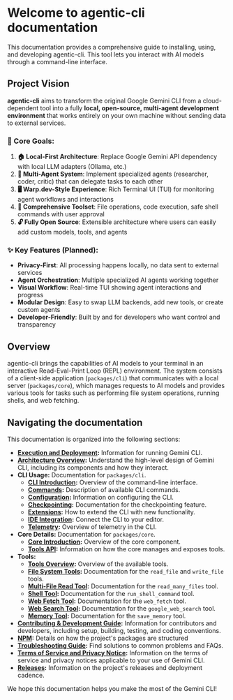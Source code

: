 # Welcome to agentic-cli documentation

This documentation provides a comprehensive guide to installing, using, and developing agentic-cli. This tool lets you interact with AI models through a command-line interface.

## Project Vision

**agentic-cli** aims to transform the original Google Gemini CLI from a cloud-dependent tool into a fully **local, open-source, multi-agent development environment** that works entirely on your own machine without sending data to external services.

### 🎯 Core Goals:

1. **🏠 Local-First Architecture**: Replace Google Gemini API dependency with local LLM adapters (Ollama, etc.)
2. **🤖 Multi-Agent System**: Implement specialized agents (researcher, coder, critic) that can delegate tasks to each other
3. **🖥️ Warp.dev-Style Experience**: Rich Terminal UI (TUI) for monitoring agent workflows and interactions
4. **🔧 Comprehensive Toolset**: File operations, code execution, safe shell commands with user approval
5. **🔓 Fully Open Source**: Extensible architecture where users can easily add custom models, tools, and agents

### ✨ Key Features (Planned):
- **Privacy-First**: All processing happens locally, no data sent to external services
- **Agent Orchestration**: Multiple specialized AI agents working together
- **Visual Workflow**: Real-time TUI showing agent interactions and progress
- **Modular Design**: Easy to swap LLM backends, add new tools, or create custom agents
- **Developer-Friendly**: Built by and for developers who want control and transparency

## Overview

agentic-cli brings the capabilities of AI models to your terminal in an interactive Read-Eval-Print Loop (REPL) environment. The system consists of a client-side application (`packages/cli`) that communicates with a local server (`packages/core`), which manages requests to AI models and provides various tools for tasks such as performing file system operations, running shells, and web fetching.

## Navigating the documentation

This documentation is organized into the following sections:

- **[Execution and Deployment](./deployment.md):** Information for running Gemini CLI.
- **[Architecture Overview](./architecture.md):** Understand the high-level design of Gemini CLI, including its components and how they interact.
- **CLI Usage:** Documentation for `packages/cli`.
  - **[CLI Introduction](./cli/index.md):** Overview of the command-line interface.
  - **[Commands](./cli/commands.md):** Description of available CLI commands.
  - **[Configuration](./cli/configuration.md):** Information on configuring the CLI.
  - **[Checkpointing](./checkpointing.md):** Documentation for the checkpointing feature.
  - **[Extensions](./extension.md):** How to extend the CLI with new functionality.
  - **[IDE Integration](./ide-integration.md):** Connect the CLI to your editor.
  - **[Telemetry](./telemetry.md):** Overview of telemetry in the CLI.
- **Core Details:** Documentation for `packages/core`.
  - **[Core Introduction](./core/index.md):** Overview of the core component.
  - **[Tools API](./core/tools-api.md):** Information on how the core manages and exposes tools.
- **Tools:**
  - **[Tools Overview](./tools/index.md):** Overview of the available tools.
  - **[File System Tools](./tools/file-system.md):** Documentation for the `read_file` and `write_file` tools.
  - **[Multi-File Read Tool](./tools/multi-file.md):** Documentation for the `read_many_files` tool.
  - **[Shell Tool](./tools/shell.md):** Documentation for the `run_shell_command` tool.
  - **[Web Fetch Tool](./tools/web-fetch.md):** Documentation for the `web_fetch` tool.
  - **[Web Search Tool](./tools/web-search.md):** Documentation for the `google_web_search` tool.
  - **[Memory Tool](./tools/memory.md):** Documentation for the `save_memory` tool.
- **[Contributing & Development Guide](../CONTRIBUTING.md):** Information for contributors and developers, including setup, building, testing, and coding conventions.
- **[NPM](./npm.md):** Details on how the project's packages are structured
- **[Troubleshooting Guide](./troubleshooting.md):** Find solutions to common problems and FAQs.
- **[Terms of Service and Privacy Notice](./tos-privacy.md):** Information on the terms of service and privacy notices applicable to your use of Gemini CLI.
- **[Releases](./releases.md):** Information on the project's releases and deployment cadence.

We hope this documentation helps you make the most of the Gemini CLI!

